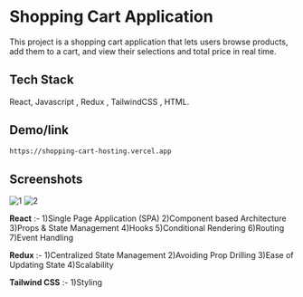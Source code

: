 
# Shopping Cart Application
This project is a shopping cart application that lets users browse products, add them to a cart, and view their selections and total price in real time.


## Tech Stack

 React, Javascript , Redux , TailwindCSS , HTML.






## Demo/link

```bash
https://shopping-cart-hosting.vercel.app
```


## Screenshots


![1](https://github.com/user-attachments/assets/16ec822d-bd47-4025-8731-9ba3ba967cc2)
![2](https://github.com/user-attachments/assets/f3e2600e-353f-49e8-b71a-c0bf9e5cda23)

**React** :-
        1)Single Page Application (SPA)
        2)Component based Architecture
        3)Props & State Management
        4)Hooks
        5)Conditional Rendering
        6)Routing
        7)Event Handling


**Redux** :-
        1)Centralized State Management
        2)Avoiding Prop Drilling
        3)Ease of Updating State
        4)Scalability

**Tailwind CSS** :-
        1)Styling 


